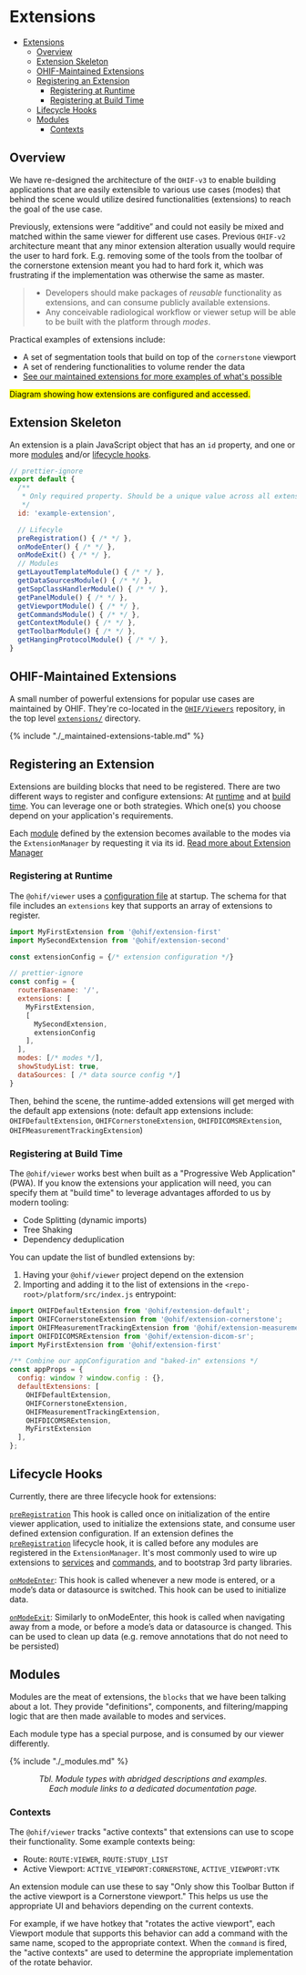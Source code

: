 # Extensions

- [Extensions](#extensions)
  - [Overview](#overview)
  - [Extension Skeleton](#extension-skeleton)
  - [OHIF-Maintained Extensions](#ohif-maintained-extensions)
  - [Registering an Extension](#registering-an-extension)
    - [Registering at Runtime](#registering-at-runtime)
    - [Registering at Build Time](#registering-at-build-time)
  - [Lifecycle Hooks](#lifecycle-hooks)
  - [Modules](#modules)
    - [Contexts](#contexts)

## Overview
We have re-designed the architecture of the `OHIF-v3` to enable building applications
that are easily extensible to various use cases (modes) that  behind the scene would utilize desired functionalities (extensions) to reach the goal of the use case.

Previously, extensions were “additive” and could not easily be mixed and matched within the same viewer for different use cases. Previous `OHIF-v2` architecture meant that
any minor extension alteration usually  would require the user to hard fork. E.g. removing some of the tools from the toolbar of the cornerstone extension meant you had to hard fork it, which was frustrating if the implementation was otherwise the same as master.


> - Developers should make packages of *reusable* functionality as extensions, and can consume
> publicly available extensions.
> - Any conceivable radiological workflow or viewer setup will be able to be built with the platform through *modes*.



Practical examples of extensions include:

- A set of segmentation tools that build on top of the `cornerstone` viewport
- A set of rendering functionalities to volume render the data
- [See our maintained extensions for more examples of what's possible](#maintained-extensions)



<mark>Diagram showing how extensions are configured and accessed.
<!--
<div style="text-align: center;">
  <a href="/assets/img/extensions-diagram.png">
    <img src="/assets/img/extensions-diagram.png" alt="Extensions Diagram" style="margin: 0 auto; max-width: 500px;" />
  </a>
  <div><i>Diagram showing how extensions are configured and accessed.</i></div>
</div> -->



## Extension Skeleton

An extension is a plain JavaScript object that has an `id` property, and one or
more [modules](#modules) and/or [lifecycle hooks](#lifecycle-hooks).

```js
// prettier-ignore
export default {
  /**
   * Only required property. Should be a unique value across all extensions.
   */
  id: 'example-extension',

  // Lifecyle
  preRegistration() { /* */ },
  onModeEnter() { /* */ },
  onModeExit() { /* */ },
  // Modules
  getLayoutTemplateModule() { /* */ },
  getDataSourcesModule() { /* */ },
  getSopClassHandlerModule() { /* */ },
  getPanelModule() { /* */ },
  getViewportModule() { /* */ },
  getCommandsModule() { /* */ },
  getContextModule() { /* */ },
  getToolbarModule() { /* */ },
  getHangingProtocolModule() { /* */ },
}
```

## OHIF-Maintained Extensions
A small number of powerful extensions for popular use cases are maintained by
OHIF. They're co-located in the [`OHIF/Viewers`][viewers-repo] repository, in
the top level [`extensions/`][ext-source] directory.

{% include "./_maintained-extensions-table.md" %}


## Registering an Extension

Extensions are building blocks that need to be registered. There are two different ways to register and configure extensions: At
[runtime](#registering-at-runtime) and at
[build time](#registering-at-build-time).
You can leverage one or both strategies. Which one(s) you choose depend on your
application's requirements.

Each [module](#modules) defined by the extension
becomes available to the modes via the `ExtensionManager` by requesting it via
its id. [Read more about Extension Manager](#extension-manager)



### Registering at Runtime

The `@ohif/viewer` uses a [configuration file](../viewer/configuration.md) at
startup. The schema for that file includes an `extensions` key that supports an
array of extensions to register.

```js
import MyFirstExtension from '@ohif/extension-first'
import MySecondExtension from '@ohif/extension-second'

const extensionConfig = {/* extension configuration */}

// prettier-ignore
const config = {
  routerBasename: '/',
  extensions: [
    MyFirstExtension,
    [
      MySecondExtension,
      extensionConfig
    ],
  ],
  modes: [/* modes */],
  showStudyList: true,
  dataSources: [ /* data source config */]
}
```

Then, behind the scene, the runtime-added extensions will get merged with the
default app extensions (note: default app extensions include: `OHIFDefaultExtension`,
   `OHIFCornerstoneExtension`, `OHIFDICOMSRExtension`,
   `OHIFMeasurementTrackingExtension`)

### Registering at Build Time

The `@ohif/viewer` works best when built as a "Progressive Web Application"
(PWA). If you know the extensions your application will need, you can specify
them at "build time" to leverage advantages afforded to us by modern tooling:

- Code Splitting (dynamic imports)
- Tree Shaking
- Dependency deduplication

You can update the list of bundled extensions by:

1. Having your `@ohif/viewer` project depend on the extension
2. Importing and adding it to the list of extensions in the
   `<repo-root>/platform/src/index.js` entrypoint:

  ```js
  import OHIFDefaultExtension from '@ohif/extension-default';
  import OHIFCornerstoneExtension from '@ohif/extension-cornerstone';
  import OHIFMeasurementTrackingExtension from '@ohif/extension-measurement-tracking';
  import OHIFDICOMSRExtension from '@ohif/extension-dicom-sr';
  import MyFirstExtension from '@ohif/extension-first'

  /** Combine our appConfiguration and "baked-in" extensions */
  const appProps = {
    config: window ? window.config : {},
    defaultExtensions: [
      OHIFDefaultExtension,
      OHIFCornerstoneExtension,
      OHIFMeasurementTrackingExtension,
      OHIFDICOMSRExtension,
      MyFirstExtension
    ],
  };
  ```

## Lifecycle Hooks

Currently, there are three lifecycle hook for extensions:


[`preRegistration`](./lifecycle/pre-registration.md)
This hook is called once on initialization of the entire viewer application, used to initialize the extensions state, and consume user defined extension configuration. If an extension defines the [`preRegistration`](./lifecycle/pre-registration.md)
lifecycle hook, it is called before any modules are registered in the
`ExtensionManager`. It's most commonly used to wire up extensions to
[services](./../services/index.md) and [commands](./modules/commands.md), and to
bootstrap 3rd party libraries.


[`onModeEnter`](./lifecycle/on-mode-enter.md): This hook is called whenever a new mode is entered, or a mode’s data or datasource is switched. This hook can be used to initialize data.

[`onModeExit`](./lifecycle/on-mode-exit.md): Similarly to onModeEnter, this hook is called when navigating away from a mode, or before a mode’s data or datasource is changed. This can be used to clean up data (e.g. remove annotations that do not need to be persisted)



## Modules
Modules are the meat of extensions, the `blocks` that we have been talking about a lot.
They provide "definitions", components, and filtering/mapping logic that are then made available to modes and services.

Each module type has a special purpose, and is consumed by our viewer
differently.


{% include "./_modules.md" %}


<figure style="text-align: center; font-style: italic;">Tbl. Module types with abridged descriptions and examples. Each module links to a dedicated documentation page.</figure>




### Contexts

The `@ohif/viewer` tracks "active contexts" that extensions can use to scope
their functionality. Some example contexts being:

- Route: `ROUTE:VIEWER`, `ROUTE:STUDY_LIST`
- Active Viewport: `ACTIVE_VIEWPORT:CORNERSTONE`, `ACTIVE_VIEWPORT:VTK`

An extension module can use these to say "Only show this Toolbar Button if the
active viewport is a Cornerstone viewport." This helps us use the appropriate UI
and behaviors depending on the current contexts.

For example, if we have hotkey that "rotates the active viewport", each Viewport
module that supports this behavior can add a command with the same name, scoped
to the appropriate context. When the `command` is fired, the "active contexts"
are used to determine the appropriate implementation of the rotate behavior.


<!-- <mark>do we want the followings?
## Consuming Extensions

We consume extensions, via the `ExtensionManager`, in our `@ohif/viewer`
project.

```js
const extensionManager = new ExtensionManager({
  commandsManager,
  servicesManager,
  hotkeysManager
});

// prettier-ignore
extensionManager.registerExtensions([ /** **/ ]);
```

The `@ohif/viewer` project handles data fetching, basic routing, wires up UI
services, and is the home to the more bespoke application logic that doesn't
make as much sense to make reusable.

Long-term, replacing the `@ohif/viewer` application and consuming extensions
(and the `ExtensionManager`) in your own project is the ideal path for
applications requiring a high degree of customization that can't be achieved
with current theming, configuration, extension, and services support.

If you're not sure how to achieve your goals with the extensibility available
today, create a GitHub issue! -->






<!--
  LINKS
-->

<!-- prettier-ignore-start -->
[viewers-repo]: https://github.com/OHIF/Viewers
[ext-source]: https://github.com/OHIF/Viewers/tree/master/extensions
[module-types]: https://github.com/OHIF/Viewers/blob/master/platform/core/src/extensions/MODULE_TYPES.js
<!-- prettier-ignore-end -->
